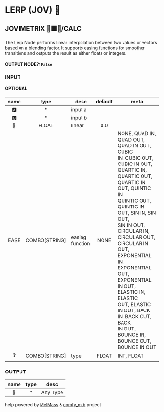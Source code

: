 # LERP (JOV) 🔰

## JOVIMETRIX 🔺🟩🔵/CALC

The Lerp Node performs linear interpolation between two values or vectors based on a blending factor. It supports easing functions for smoother transitions and outputs the result as either floats or integers.

#### OUTPUT NODE?: `False`

### INPUT

#### OPTIONAL

name|type|desc|default|meta
:---:|:---:|---|:---:|---
🅰️| * | input a |  | 
🅱️| * | input b |  | 
🛟| FLOAT | linear | 0.0 | 
EASE| COMBO[STRING] | easing function | NONE | NONE, QUAD IN, QUAD OUT, QUAD IN OUT, CUBIC<br>IN, CUBIC OUT, CUBIC IN OUT, QUARTIC IN,<br>QUARTIC OUT, QUARTIC IN OUT, QUINTIC IN,<br>QUINTIC OUT, QUINTIC IN OUT, SIN IN, SIN OUT,<br>SIN IN OUT, CIRCULAR IN, CIRCULAR OUT,<br>CIRCULAR IN OUT, EXPONENTIAL IN, EXPONENTIAL<br>OUT, EXPONENTIAL IN OUT, ELASTIC IN, ELASTIC<br>OUT, ELASTIC IN OUT, BACK IN, BACK OUT, BACK<br>IN OUT, BOUNCE IN, BOUNCE OUT, BOUNCE IN OUT
❓| COMBO[STRING] | type | FLOAT | INT, FLOAT

### OUTPUT

name|type|desc
:---:|:---:|---
🔮| * | Any Type 

help powered by [MelMass](https://github.com/melMass) & [comfy_mtb](https://github.com/melMass/comfy_mtb) project